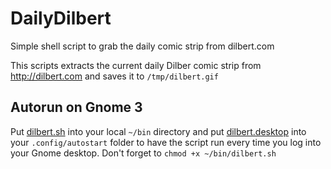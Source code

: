 DailyDilbert
============

Simple shell script to grab the daily comic strip from dilbert.com

This scripts extracts the current daily Dilber comic strip from http://dilbert.com and saves it to `/tmp/dilbert.gif`

Autorun on Gnome 3
------------------

Put [dilbert.sh](https://github.com/ithron/DailyDilbert/blob/master/dilbert.sh) into your local `~/bin` directory and
put [dilbert.desktop](https://github.com/ithron/DailyDilbert/blob/master/dilbert.desktop) into your `.config/autostart` folder to have the script run every time you log into your Gnome desktop.
Don't forget to `chmod +x ~/bin/dilbert.sh`
